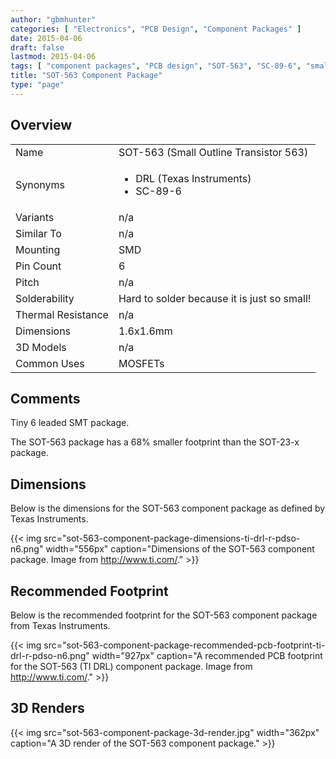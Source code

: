 ```yaml
---
author: "gbmhunter"
categories: [ "Electronics", "PCB Design", "Component Packages" ]
date: 2015-04-06
draft: false
lastmod: 2015-04-06
tags: [ "component packages", "PCB design", "SOT-563", "SC-89-6", "small-outline", "transistor" ]
title: "SOT-563 Component Package"
type: "page"
---
```


## Overview

<table>
  <tbody>
    <tr>
      <td>Name</td>
      <td>SOT-563 (Small Outline Transistor 563)</td>
    </tr>
    <tr>
      <td>Synonyms</td>
      <td>
        <ul>
          <li>DRL (Texas Instruments)</li>
          <li>SC-89-6</li>
        </ul>
      </td>
    </tr>
    <tr>
      <td>Variants</td>
      <td>n/a</td>
    </tr>
    <tr>
      <td>Similar To</td>
      <td>n/a</td>
    </tr>
    <tr>
      <td>Mounting</td>
      <td>SMD</td>
    </tr>
    <tr>
      <td>Pin Count</td>
      <td>6</td>
    </tr>
    <tr>
      <td>Pitch</td>
      <td>n/a</td>
    </tr>
    <tr>
      <td>Solderability</td>
      <td>Hard to solder because it is just so small!</td>
    </tr>
    <tr>
      <td>Thermal Resistance</td>
      <td>n/a</td>
    </tr>
    <tr>
      <td>Dimensions</td>
      <td>1.6x1.6mm</td>
    </tr>
    <tr>
      <td>3D Models</td>
      <td>n/a</td>
    </tr>
    <tr>
      <td>Common Uses</td>
      <td>MOSFETs</td>
    </tr>
  </tbody>
</table>

## Comments

Tiny 6 leaded SMT package.

The SOT-563 package has a 68% smaller footprint than the SOT-23-x package.

## Dimensions

Below is the dimensions for the SOT-563 component package as defined by Texas Instruments.

{{< img src="sot-563-component-package-dimensions-ti-drl-r-pdso-n6.png" width="556px" caption="Dimensions of the SOT-563 component package. Image from http://www.ti.com/."  >}}

## Recommended Footprint

Below is the recommended footprint for the SOT-563 component package from Texas Instruments.

{{< img src="sot-563-component-package-recommended-pcb-footprint-ti-drl-r-pdso-n6.png" width="927px" caption="A recommended PCB footprint for the SOT-563 (TI DRL) component package. Image from http://www.ti.com/."  >}}

## 3D Renders

{{< img src="sot-563-component-package-3d-render.jpg" width="362px" caption="A 3D render of the SOT-563 component package."  >}}
